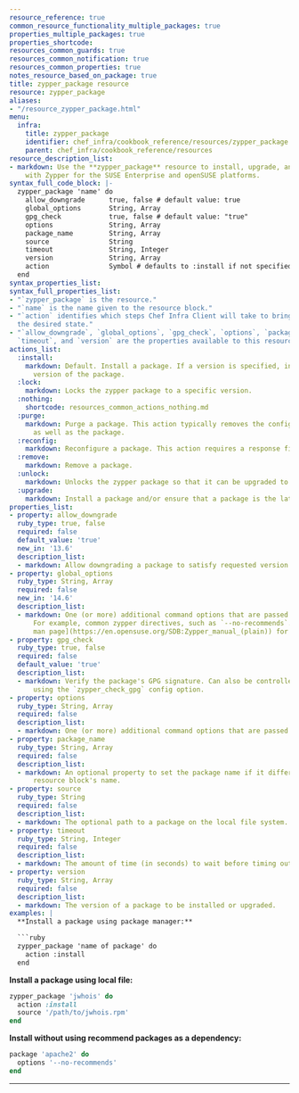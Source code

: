 ```yaml
---
resource_reference: true
common_resource_functionality_multiple_packages: true
properties_multiple_packages: true
properties_shortcode:
resources_common_guards: true
resources_common_notification: true
resources_common_properties: true
notes_resource_based_on_package: true
title: zypper_package resource
resource: zypper_package
aliases:
- "/resource_zypper_package.html"
menu:
  infra:
    title: zypper_package
    identifier: chef_infra/cookbook_reference/resources/zypper_package zypper_package
    parent: chef_infra/cookbook_reference/resources
resource_description_list:
- markdown: Use the **zypper_package** resource to install, upgrade, and remove packages
    with Zypper for the SUSE Enterprise and openSUSE platforms.
syntax_full_code_block: |-
  zypper_package 'name' do
    allow_downgrade      true, false # default value: true
    global_options       String, Array
    gpg_check            true, false # default value: "true"
    options              String, Array
    package_name         String, Array
    source               String
    timeout              String, Integer
    version              String, Array
    action               Symbol # defaults to :install if not specified
  end
syntax_properties_list:
syntax_full_properties_list:
- "`zypper_package` is the resource."
- "`name` is the name given to the resource block."
- "`action` identifies which steps Chef Infra Client will take to bring the node into
  the desired state."
- "`allow_downgrade`, `global_options`, `gpg_check`, `options`, `package_name`, `source`,
  `timeout`, and `version` are the properties available to this resource."
actions_list:
  :install:
    markdown: Default. Install a package. If a version is specified, install the specified
      version of the package.
  :lock:
    markdown: Locks the zypper package to a specific version.
  :nothing:
    shortcode: resources_common_actions_nothing.md
  :purge:
    markdown: Purge a package. This action typically removes the configuration files
      as well as the package.
  :reconfig:
    markdown: Reconfigure a package. This action requires a response file.
  :remove:
    markdown: Remove a package.
  :unlock:
    markdown: Unlocks the zypper package so that it can be upgraded to a newer version.
  :upgrade:
    markdown: Install a package and/or ensure that a package is the latest version.
properties_list:
- property: allow_downgrade
  ruby_type: true, false
  required: false
  default_value: 'true'
  new_in: '13.6'
  description_list:
  - markdown: Allow downgrading a package to satisfy requested version requirements.
- property: global_options
  ruby_type: String, Array
  required: false
  new_in: '14.6'
  description_list:
  - markdown: One (or more) additional command options that are passed to the command.
      For example, common zypper directives, such as `--no-recommends`. See the [zypper
      man page](https://en.opensuse.org/SDB:Zypper_manual_(plain)) for the full list.
- property: gpg_check
  ruby_type: true, false
  required: false
  default_value: 'true'
  description_list:
  - markdown: Verify the package's GPG signature. Can also be controlled site-wide
      using the `zypper_check_gpg` config option.
- property: options
  ruby_type: String, Array
  required: false
  description_list:
  - markdown: One (or more) additional command options that are passed to the command.
- property: package_name
  ruby_type: String, Array
  required: false
  description_list:
  - markdown: An optional property to set the package name if it differs from the
      resource block's name.
- property: source
  ruby_type: String
  required: false
  description_list:
  - markdown: The optional path to a package on the local file system.
- property: timeout
  ruby_type: String, Integer
  required: false
  description_list:
  - markdown: The amount of time (in seconds) to wait before timing out.
- property: version
  ruby_type: String, Array
  required: false
  description_list:
  - markdown: The version of a package to be installed or upgraded.
examples: |
  **Install a package using package manager:**

  ```ruby
  zypper_package 'name of package' do
    action :install
  end
  ```

  **Install a package using local file:**

  ```ruby
  zypper_package 'jwhois' do
    action :install
    source '/path/to/jwhois.rpm'
  end
  ```

  **Install without using recommend packages as a dependency:**

  ```ruby
  package 'apache2' do
    options '--no-recommends'
  end
  ```
---
```

